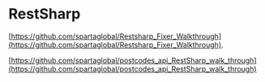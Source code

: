 # RestSharp

[https://github.com/spartaglobal/Restsharp_Fixer_Walkthrough](https://github.com/spartaglobal/Restsharp_Fixer_Walkthrough).

[https://github.com/spartaglobal/postcodes_api_RestSharp_walk_through](https://github.com/spartaglobal/postcodes_api_RestSharp_walk_through)